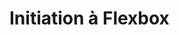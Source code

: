 <div w-full h-full>
    <div>
        <h1 w-100 pb-4 text-gradient-css font-mono text-2xl >Initiation à Flexbox</h1>
    </div>
    <div>
        <ListCustom
            listStyle="text-gradient-css"
            title="Qu'est-ce que Flexbox?"
            :list="[
                `Flexbox est une méthode de mise en page en CSS3, conçue pour disposer les éléments dans une direction (horizontalement ou verticalement) de manière flexible.`
            ]"
        />
    </div>
</div>
